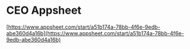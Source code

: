 # CEO Appsheet

[https://www.appsheet.com/start/a51b174a-78bb-4f6e-9edb-abe360d4a16b](https://www.appsheet.com/start/a51b174a-78bb-4f6e-9edb-abe360d4a16b)
